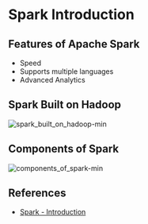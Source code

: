 # Spark Introduction

## Features of Apache Spark
- Speed
- Supports multiple languages
- Advanced Analytics

## Spark Built on Hadoop
![spark_built_on_hadoop-min](https://s0.wailian.download/2019/05/30/spark_built_on_hadoop-min.png)

## Components of Spark
![components_of_spark-min](https://s0.wailian.download/2019/05/30/components_of_spark-min.png)

## References
- [Spark - Introduction](https://www.tutorialspoint.com/spark_sql/spark_introduction.htm)